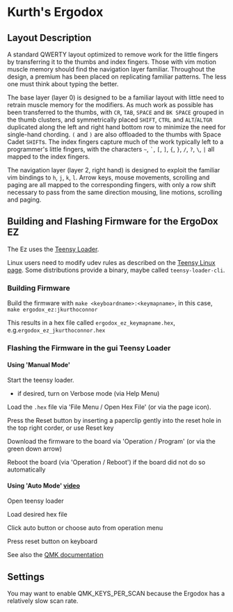 # Kurth's Ergodox

## Layout Description

A standard QWERTY layout optimized to remove work for the little fingers by transferring it to the thumbs and index fingers. Those with vim motion muscle memory should find the navigation layer familiar. Throughout the design, a premium has been placed on replicating familiar patterns. The less one must think about typing the better.

The base layer (layer 0) is designed to be a familiar layout with little need to retrain muscle memory for the modifiers. As much work as possible has been transferred to the thumbs, with `CR`, `TAB`, `SPACE` and `BK SPACE` grouped in the thumb clusters, and symmetrically placed `SHIFT`, `CTRL` and `ALT`/`ALTGR` duplicated along the left and right hand bottom row to minimize the need for single-hand chording. `(` and `)` are also offloaded to the thumbs with Space Cadet `SHIFT`s. The index fingers capture much of the work typically left to a programmer's little fingers, with the characters `~`, `` ` ``, `[`, `]`, `{`, `}`, `/`, `?`, `\`, `|` all mapped to the index fingers.

The navigation layer (layer 2, right hand) is designed to exploit the familiar vim bindings to `h`, `j`, `k`, `l`. Arrow keys, mouse movements, scrolling and paging are all mapped to the corresponding fingers, with only a row shift necessary to pass from the same direction mousing, line motions, scrolling and paging.


## Building and Flashing Firmware for the ErgoDox EZ

The Ez uses the [Teensy Loader](https://www.pjrc.com/teensy/loader.html).

Linux users need to modify udev rules as described on the [Teensy
Linux page].  Some distributions provide a binary, maybe called
`teensy-loader-cli`.

[Teensy Linux page]: https://www.pjrc.com/teensy/loader_linux.html


### Building Firmware

Build the firmware with `make <keyboardname>:<keymapname>`, in this case, `make ergodox_ez:jkurthoconnor`

This results in a hex file called `ergodox_ez_keymapname.hex`, e.g.`ergodox_ez_jkurthoconnor.hex`


### Flashing the Firmware in the gui Teensy Loader

#### Using 'Manual Mode'

Start the teensy loader.

  - if desired, turn on Verbose mode (via Help Menu)

Load the `.hex` file via 'File Menu / Open Hex File' (or via the page icon).

Press the Reset button by inserting a paperclip gently into the reset hole in the top right corder, or use Reset key

Download the firmware to the board via 'Operation / Program' (or via the green down arrow)

Reboot the board (via 'Operation / Reboot') if the board did not do so automatically


#### Using 'Auto Mode' [video](https://www.youtube.com/watch?v=9PyiGUO9_KQ)

Open teensy loader

Load desired hex file

Click auto button or choose auto from operation menu

Press reset button on keyboard


See also the [QMK documentation](https://docs.qmk.fm/newbs.html)


## Settings

You may want to enable QMK_KEYS_PER_SCAN because the Ergodox has a relatively
slow scan rate.

